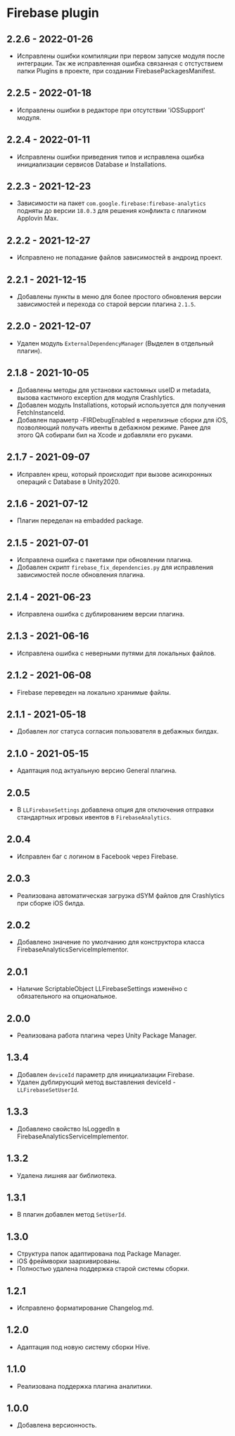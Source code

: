 # Firebase plugin
## 2.2.6 - 2022-01-26
* Исправлены ошибки компиляции при первом запуске модуля после интеграции. Так же исправленная ошибка связанная с отстуствием папки Plugins в проекте, при создании FirebasePackagesManifest.

## 2.2.5 - 2022-01-18
* Исправлены ошибки в редакторе при отсутствии 'iOSSupport' модуля.

## 2.2.4 - 2022-01-11
* Исправлены ошибки приведения типов и исправлена ошибка инициализации сервисов Database и Installations.

## 2.2.3 - 2021-12-23
* Зависимости на пакет `com.google.firebase:firebase-analytics` подняты до версии `18.0.3` для решения конфликта с плагином Applovin Max.

## 2.2.2 - 2021-12-27
* Исправлено не попадание файлов зависимостей в андроид проект.

## 2.2.1 - 2021-12-15
* Добавлены пункты в меню для более простого обновления версии зависимостей и перехода со старой версии плагина `2.1.5`.

## 2.2.0 - 2021-12-07
* Удален модуль `ExternalDependencyManager` (Выделен в отдельный плагин).

## 2.1.8 - 2021-10-05
* Добавлены методы для установки кастомных useID и metadata, вызова кастмного exception для модуля Crashlytics.
* Добавлен модуль Installations, который используется для получения FetchInstanceId.
* Добавлен параметр -FIRDebugEnabled в нерелизные сборки для iOS, позволяющий получать ивенты в дебажном режиме. Ранее для этого QA собирали бил на Xcode и добавляли его руками.  

## 2.1.7 - 2021-09-07
* Исправлен креш, который происходит при вызове асинхронных операций с Database в Unity2020.

## 2.1.6 - 2021-07-12
* Плагин переделан на embadded package.

## 2.1.5 - 2021-07-01
* Исправлена ошибка с пакетами при обновлении плагина.
* Добавлен скрипт `firebase_fix_dependencies.py` для исправления зависимостей после обновления плагина.

## 2.1.4 - 2021-06-23
* Исправлена ошибка с дублированием версии плагина.

## 2.1.3 - 2021-06-16
* Исправлена ошибка с неверными путями для локальных файлов.

## 2.1.2 - 2021-06-08
* Firebase переведен на локально хранимые файлы.

## 2.1.1 - 2021-05-18
* Добавлен лог статуса согласия пользователя в дебажных билдах.

## 2.1.0 - 2021-05-15
* Адаптация под актуальную версию General плагина.

## 2.0.5
* В `LLFirebaseSettings` добавлена опция для отключения отправки стандартных игровых ивентов в `FirebaseAnalytics`.

## 2.0.4
* Исправлен баг с логином в Facebook через Firebase.

## 2.0.3
* Реализована автоматическая загрузка dSYM файлов для Crashlytics при сборке iOS билда.

## 2.0.2
* Добавлено значение по умолчанию для конструктора класса FirebaseAnalyticsServiceImplementor.

## 2.0.1
* Наличие ScriptableObject LLFirebaseSettings изменёно с обязательного на опциональное.

## 2.0.0
* Реализована работа плагина через Unity Package Manager.

## 1.3.4
* Добавлен `deviceId` параметр для инициализации Firebase.
* Удален дублирующий метод выставления deviceId - `LLFirebaseSetUserId`.

## 1.3.3
* Добавлено свойство IsLoggedIn в FirebaseAnalyticsServiceImplementor. 

## 1.3.2
* Удалена лишняя aar библиотека.

## 1.3.1
* В плагин добавлен метод `SetUserId`.

## 1.3.0
* Структура папок адаптирована под Package Manager.
* iOS фреймворки заархивированы.
* Полностью удалена поддержка старой системы сборки.

## 1.2.1
* Исправлено форматирование Changelog.md.

## 1.2.0
* Адаптация под новую систему сборки Hive.

## 1.1.0
* Реализована поддержка плагина аналитики.

## 1.0.0
* Добавлена версионность.
